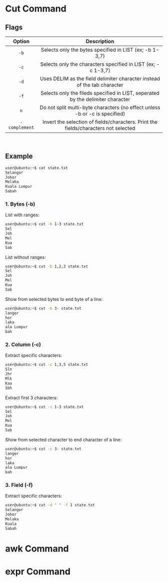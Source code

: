 # Cut Command

## Flags

|     Option    |                                     Description                                     |
|:-------------:|:-----------------------------------------------------------------------------------:|
|      `-b`     |               Selects only the bytes specified in LIST (ex; -b 1-3,7)               |
|      `-c`     |             Selects only the characters specified in LIST (ex; -c 1-3,7)            |
|      `-d`     |       Uses DELIM as the field delimiter character instead of the tab character      |
|      `-f`     |   Selects only the fileds specified in LIST, seperated by the delimiter character   |
|      `n`      |     Do not split multi-byte characters (no effect unless -b or -c is specified)     |
| `-complement` | Invert the selection of fields/characters. Print the fields/characters not selected |
<br>

## Example

```bash
user@ubuntu:~$ cat state.txt
Selangor
Johor
Melaka
Kuala Lumpur
Sabah
```

### 1. Bytes (-b)

List with ranges:
```bash
user@ubuntu:~$ cut -b 1-3 state.txt
Sel
Joh
Mel
Kua
Sab
```

List without ranges:
```bash
user@ubuntu:~$ cut -b 1,2,3 state.txt
Sel
Joh
Mel
Kua
Sab
```

Show from selected bytes to end byte of a line:
```bash
user@ubuntu:~$ cut -b 3- state.txt
langor
hor
laka
ala Lumpur
bah
```

<!-- ----------------------------------------------------- -->
### 2. Column (-c)

Extract specific characters:
```bash
user@ubuntu:~$ cut -c 1,3,5 state.txt
Sln
Jhr
Mlk
Kaa
Sbh
```

Extract first 3 characters:
```bash
user@ubuntu:~$ cut -c 1-3 state.txt
Sel
Joh
Mel
Kua
Sab
```

Show from selected character to end character of a line:
```bash
user@ubuntu:~$ cut -c 3- state.txt
langor
hor
laka
ala Lumpur
bah
```

<!-- ----------------------------------------------------- -->
### 3. Field (-f)

Extract specific characters:
```bash
user@ubuntu:~$ cut -d " " -f 1 state.txt
Selangor
Johor
Melaka
Kuala
Sabah
```

<!-- ----------------------------------------------------- -->
# awk Command

<!-- ----------------------------------------------------- -->
# expr Command

